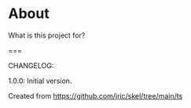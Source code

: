 # About

What is this project for?

===

CHANGELOG:

1.0.0:  Initial version.

Created from https://github.com/jric/skel/tree/main/ts
